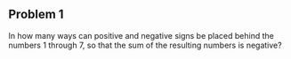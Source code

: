## Problem 1
In how many ways can positive and negative signs be placed behind the numbers 1 through 7, so that the sum of the resulting numbers is negative?
